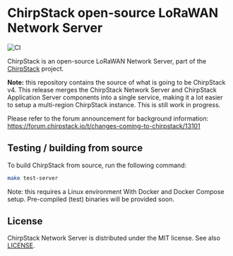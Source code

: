 # ChirpStack open-source LoRaWAN Network Server

![CI](https://github.com/chirpstack/chirpstack/actions/workflows/main.yml/badge.svg?branch=master)

ChirpStack is an open-source LoRaWAN Network Server, part of the
[ChirpStack](https://www.chirpstack.io/) project.

**Note:** this repository contains the source of what is going to be
ChirpStack v4. This release merges the ChirpStack Network Server and
ChirpStack Application Server components into a single service, making
it a lot easier to setup a multi-region ChirpStack instance. This is
still work in progress.

Please refer to the forum announcement for background information:
https://forum.chirpstack.io/t/changes-coming-to-chirpstack/13101

## Testing / building from source

To build ChirpStack from source, run the following command:

```bash
make test-server
```

Note: this requires a Linux environment With Docker and Docker Compose
setup. Pre-compiled (test) binaries will be provided soon.

## License

ChirpStack Network Server is distributed under the MIT license. See also
[LICENSE](https://github.com/brocaar/chirpstack/blob/master/LICENSE).
